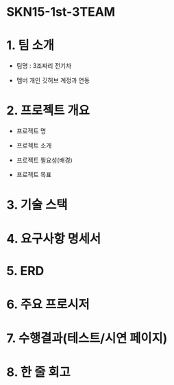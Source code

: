 # SKN15-1st-3TEAM

# 1. 팀 소개

- 팀명 : 3조짜리 전기차

- 멤버 개인 깃허브 계정과 연동

 

# 2. 프로젝트 개요

- 프로젝트 명

- 프로젝트 소개

- 프로젝트 필요성(배경)

- 프로젝트 목표

 

# 3. 기술 스택

 

# 4. 요구사항 명세서

 

# 5. ERD

 

# 6. 주요 프로시저

 

# 7. 수행결과(테스트/시연 페이지)

 

# 8. 한 줄 회고
